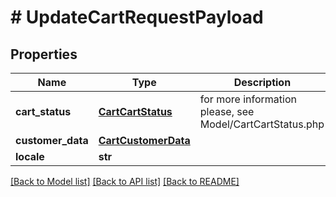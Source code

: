 # # UpdateCartRequestPayload


## Properties 


Name | Type | Description | Notes
------------ | ------------- | ------------- | -------------
**cart_status**| [**CartCartStatus**](CartCartStatus.md) |  for more information please, see Model/CartCartStatus.php  | [optional]
**customer_data**| [**CartCustomerData**](CartCustomerData.md) |   | [optional]
**locale**| **str** |   | [optional]


[[Back to Model list]](../../README.md#models) [[Back to API list]](../../README.md#endpoints) [[Back to README]](../../README.md)

